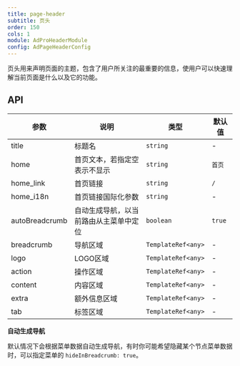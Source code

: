 ```yaml
---
title: page-header
subtitle: 页头
order: 150
cols: 1
module: AdProHeaderModule
config: AdPageHeaderConfig
---
```


页头用来声明页面的主题，包含了用户所关注的最重要的信息，使用户可以快速理解当前页面是什么以及它的功能。

## API

参数 | 说明 | 类型 | 默认值
----|------|-----|------
title | 标题名 | `string` | -
home | 首页文本，若指定空表示不显示  | `string` | `首页`
home_link | 首页链接  | `string` | `/`
home_i18n | 首页链接国际化参数 | `string` | -
autoBreadcrumb | 自动生成导航，以当前路由从主菜单中定位  | `boolean` | `true`
breadcrumb | 导航区域  | `TemplateRef<any>` | -
logo | LOGO区域  | `TemplateRef<any>` | -
action | 操作区域  | `TemplateRef<any>` | -
content | 内容区域  | `TemplateRef<any>` | -
extra | 额外信息区域  | `TemplateRef<any>` | -
tab | 标签区域  | `TemplateRef<any>` | -

**自动生成导航**

默认情况下会根据菜单数据自动生成导航，有时你可能希望隐藏某个节点菜单数据时，可以指定菜单的 `hideInBreadcrumb: true`。
